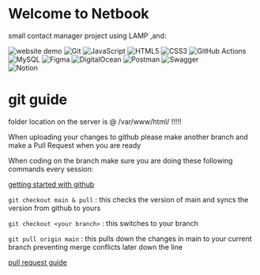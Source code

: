 # Welcome to Netbook
small contact manager project using LAMP ,and:


![website demo](https://4331group12-22.xyz/images/2022-09-27%2000-31-18.gif)
<img alt="Git" src="https://img.shields.io/badge/git%20-%23F05033.svg?&style=for-the-badge&logo=git&logoColor=white"/>
<img alt="JavaScript" src="https://img.shields.io/badge/javascript%20-%23323330.svg?&style=for-the-badge&logo=javascript&logoColor=%23F7DF1E"/>
<img alt="HTML5" src="https://img.shields.io/badge/html5%20-%23E34F26.svg?&style=for-the-badge&logo=html5&logoColor=white"/>
<img alt="CSS3" src="https://img.shields.io/badge/css3%20-%231572B6.svg?&style=for-the-badge&logo=css3&logoColor=white"/>
<img alt="GitHub Actions" src="https://img.shields.io/badge/github%20actions%20-%232671E5.svg?&style=for-the-badge&logo=github%20actions&logoColor=white"/>
![MySQL](https://img.shields.io/badge/mysql-%2300f.svg?style=for-the-badge&logo=mysql&logoColor=white)
![Figma](https://img.shields.io/badge/figma-%23F24E1E.svg?style=for-the-badge&logo=figma&logoColor=white)
![DigitalOcean](https://img.shields.io/badge/DigitalOcean-%230167ff.svg?style=for-the-badge&logo=digitalOcean&logoColor=white)
![Postman](https://img.shields.io/badge/Postman-FF6C37?style=for-the-badge&logo=postman&logoColor=white)
![Swagger](https://img.shields.io/badge/-Swagger-%23Clojure?style=for-the-badge&logo=swagger&logoColor=white)  
![Notion](https://img.shields.io/badge/Notion-%23000000.svg?style=for-the-badge&logo=notion&logoColor=white)

# git guide
folder location on the server is @ /var/www/html/ !!!!!

When uploading your changes to github please make another branch and make a Pull Request when you are ready

When coding on the branch make sure you are doing these following commands every session:

[getting started with github](https://www.freecodecamp.org/news/the-beginners-guide-to-git-github/)

`git checkout main & pull`    : this checks the version of main and syncs the version from github to yours

`git checkout <your branch>`  : this switches to your branch

`git pull origin main`        : this pulls down the changes in main to your current branch preventing merge conflicts later down the line

[pull request guide](https://docs.github.com/en/pull-requests/collaborating-with-pull-requests/proposing-changes-to-your-work-with-pull-requests/creating-a-pull-request)
